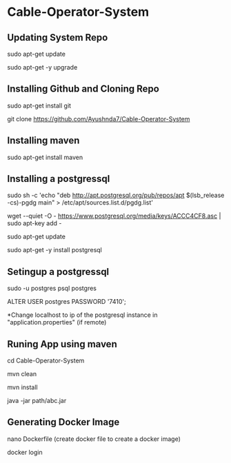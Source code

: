 # Cable-Operator-System

## Updating System Repo
sudo apt-get update

sudo apt-get -y upgrade

## Installing Github and Cloning Repo
sudo apt-get install git 

git clone https://github.com/Ayushnda7/Cable-Operator-System

## Installing maven
sudo apt-get install maven

## Installing a postgressql
sudo sh -c 'echo "deb http://apt.postgresql.org/pub/repos/apt $(lsb_release -cs)-pgdg main" > /etc/apt/sources.list.d/pgdg.list'

wget --quiet -O - https://www.postgresql.org/media/keys/ACCC4CF8.asc | sudo apt-key add -

sudo apt-get update

sudo apt-get -y install postgresql

## Setingup a postgressql
sudo -u postgres psql postgres

ALTER USER postgres PASSWORD '7410';

*Change localhost to ip of the postgresql instance in "application.properties" (if remote) 

## Runing App using maven
cd Cable-Operator-System

mvn clean

mvn install

java -jar path/abc.jar

## Generating Docker Image

nano Dockerfile (create docker file to create a docker image)

docker login

